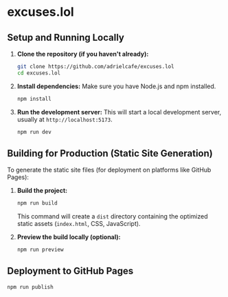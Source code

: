 # excuses.lol

## Setup and Running Locally

1.  **Clone the repository (if you haven't already):**

    ```bash
    git clone https://github.com/adrielcafe/excuses.lol
    cd excuses.lol
    ```

2.  **Install dependencies:**
    Make sure you have Node.js and npm installed.

    ```bash
    npm install
    ```

3.  **Run the development server:**
    This will start a local development server, usually at `http://localhost:5173`.
    ```bash
    npm run dev
    ```

## Building for Production (Static Site Generation)

To generate the static site files (for deployment on platforms like GitHub Pages):

1.  **Build the project:**

    ```bash
    npm run build
    ```

    This command will create a `dist` directory containing the optimized static assets (`index.html`, CSS, JavaScript).

2.  **Preview the build locally (optional):**
    ```bash
    npm run preview
    ```

## Deployment to GitHub Pages

```bash
npm run publish
```
